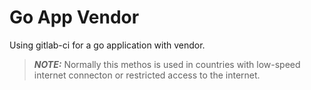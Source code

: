 # Go App Vendor

Using gitlab-ci for a go application with vendor.

> **_NOTE:_** Normally this methos is used in countries with low-speed internet connecton or restricted access to the internet.
